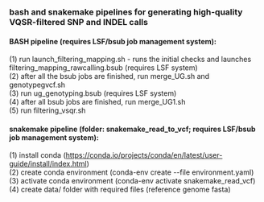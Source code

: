 ### bash and snakemake pipelines for generating high-quality VQSR-filtered SNP and INDEL calls

#### BASH pipeline (requires LSF/bsub job management system):

(1) run launch_filtering_mapping.sh - runs the initial checks and launches filtering_mapping_rawcalling.bsub (requires LSF system) \
(2) after all the bsub jobs are finished, run merge_UG.sh and genotypegvcf.sh \
(3) run ug_genotyping.bsub (requires LSF system) \
(4) after all bsub jobs are finished, run merge_UG1.sh \
(5) run filtering_vsqr.sh

#### snakemake pipeline (folder: snakemake_read_to_vcf; requires LSF/bsub job management system):

(1) install conda (https://conda.io/projects/conda/en/latest/user-guide/install/index.html) \
(2) create conda environment (conda-env create --file environment.yaml) \
(3) activate conda environment (conda-env activate snakemake_read_vcf) \
(4) create data/ folder with required files (reference genome fasta)

